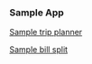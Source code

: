 ### Sample App

[Sample trip planner](https://trip-plan-sample.netlify.app/)

[Sample bill split](https://bill-split-sample.netlify.app/)
